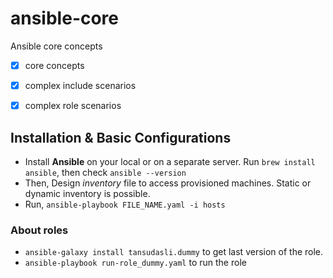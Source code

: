 # ansible-core

Ansible core concepts

- [x] core concepts
- [x] complex include scenarios
- [x] complex role scenarios


## Installation & Basic Configurations

- Install **Ansible** on your local or on a separate server. Run `brew install ansible`, then check `ansible --version`
- Then, Design _inventory_ file to access provisioned machines. Static or dynamic inventory is possible.
- Run, `ansible-playbook FILE_NAME.yaml -i hosts`

### About roles

- `ansible-galaxy install tansudasli.dummy` to get last version of the role.
- `ansible-playbook run-role_dummy.yaml` to run the role

